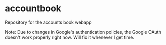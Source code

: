 # accountbook
Repository for the accounts book webapp

Note: Due to changes in Google's authentication policies, the Google OAuth doesn't work properly right now. Will fix it whenever I get time.

